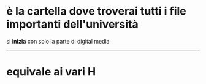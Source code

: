 # è la cartella dove troverai tutti i file importanti dell'università
si **inizia** con solo la parte di digital media
****** 
# equivale ai vari H
